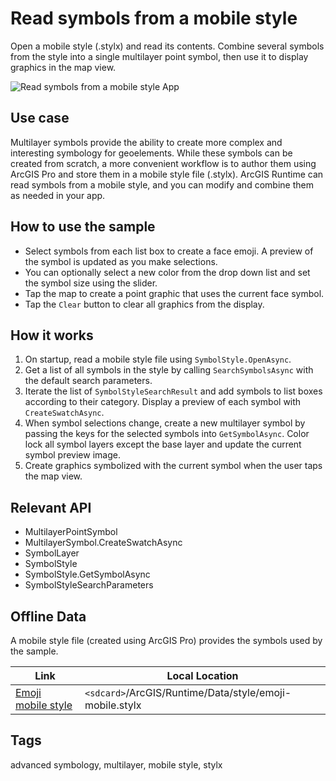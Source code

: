 # Read symbols from a mobile style

Open a mobile style (.stylx) and read its contents. Combine several 
symbols from the style into a single multilayer point symbol, then use
it to display graphics in the map view.

![Read symbols from a mobile style App](read-symbols-mobile-style.png)

## Use case

Multilayer symbols provide the ability to create more complex and
interesting symbology for geoelements. While these symbols can be
created from scratch, a more convenient workflow is to author them using
ArcGIS Pro and store them in a mobile style file (.stylx). ArcGIS
Runtime can read symbols from a mobile style, and you can modify and
combine them as needed in your app.

## How to use the sample

* Select symbols from each list box to create a face emoji. A preview of
  the symbol is updated as you make selections.
* You can optionally select a new color from the drop down list and set
  the symbol size using the slider.
* Tap the map to create a point graphic that uses the current face symbol.
* Tap the `Clear` button to clear all graphics from the display.

## How it works

1. On startup, read a mobile style file using `SymbolStyle.OpenAsync`. 
2. Get a list of all symbols in the style by calling `SearchSymbolsAsync` with the default search parameters.
3. Iterate the list of `SymbolStyleSearchResult` and add symbols to list boxes according to their category. Display a preview of each symbol with `CreateSwatchAsync`.
4. When symbol selections change, create a new multilayer symbol by passing the keys for the selected symbols into `GetSymbolAsync`. Color lock all symbol layers except the base layer and update the current symbol preview image.
5. Create graphics symbolized with the current symbol when the user taps the map view.

## Relevant API

* MultilayerPointSymbol
* MultilayerSymbol.CreateSwatchAsync
* SymbolLayer
* SymbolStyle
* SymbolStyle.GetSymbolAsync
* SymbolStyleSearchParameters

## Offline Data

A mobile style file (created using ArcGIS Pro) provides the symbols used by the sample.

Link | Local Location
---------|-------|
|[Emoji mobile style](https://arcgisruntime.maps.arcgis.com/home/item.html?id=1bd036f221f54a99abc9e46ff3511cbf)| `<sdcard>`/ArcGIS/Runtime/Data/style/emoji-mobile.stylx |


## Tags

advanced symbology, multilayer, mobile style, stylx
